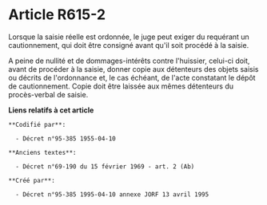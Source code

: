 # Article R615-2

Lorsque la saisie réelle est ordonnée, le juge peut exiger du requérant un cautionnement, qui doit être consigné avant qu'il
soit procédé à la saisie.

A peine de nullité et de dommages-intérêts contre l'huissier, celui-ci doit, avant de procéder à la saisie, donner copie aux
détenteurs des objets saisis ou décrits de l'ordonnance et, le cas échéant, de l'acte constatant le dépôt de cautionnement.
Copie doit être laissée aux mêmes détenteurs du procès-verbal de saisie.

**Liens relatifs à cet article**

	**Codifié par**:

	  - Décret n°95-385 1955-04-10

	**Anciens textes**:

	  - Décret n°69-190 du 15 février 1969 - art. 2 (Ab)

	**Créé par**:

	  - Décret n°95-385 1995-04-10 annexe JORF 13 avril 1995
